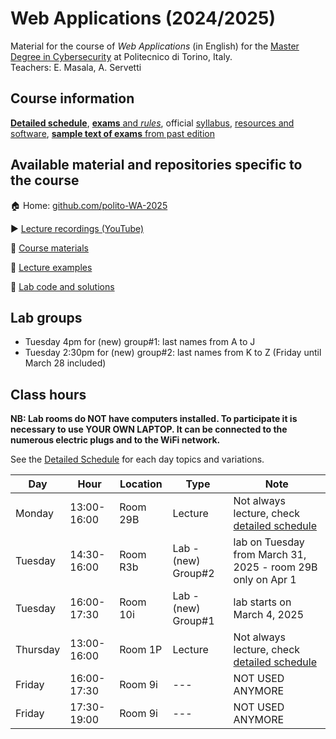 # Web Applications (2024/2025)

Material for the course of _Web Applications_ (in English) for the [Master Degree in Cybersecurity](https://www.polito.it/en/education/master-s-degree-programmes/cybersecurity) at Politecnico di Torino, Italy.  
Teachers: E. Masala, A. Servetti

## Course information

[**Detailed schedule**](/profile/SCHEDULE.md), [**exams** and *rules*](/profile/EXAM.md), official [syllabus](https://didattica.polito.it/pls/portal30/gap.pkg_guide.viewGap?p_cod_ins=01GYOUW&p_a_acc=2025&p_header=S&p_lang=EN&multi=N), [resources and software](/profile/RESOURCES.md), [**sample text of exams** from past edition](https://github.com/polito-WA-2024/.github/blob/main/profile/EXAM.md)

## Available material and repositories specific to the course

:house: Home: [github.com/polito-WA-2025](https://github.com/polito-WA-2025)

:arrow_forward: [Lecture recordings (YouTube)](https://www.youtube.com/playlist?list=PLuZyhAOPm9pNtxSPd9qRvwBEYoDXjqeYQ)

:blue_book: [Course materials](https://github.com/polito-WA-2025/materials)

:beginner: [Lecture examples](https://github.com/polito-WA-2025/wa-weeks)

:eyes: [Lab code and solutions](https://github.com/polito-WA-2025/labs-code)

## Lab groups
- Tuesday 4pm for (new) group#1: last names from A to J
- Tuesday 2:30pm for (new) group#2: last names from K to Z (Friday until March 28 included)

## Class hours

**NB: Lab rooms do NOT have computers installed. To participate it is necessary to use YOUR OWN LAPTOP. It can be connected to the numerous electric plugs and to the WiFi network.**

See the [Detailed Schedule](/profile/SCHEDULE.md) for each day topics and variations.

| Day      | Hour        | Location | Type          | Note                                                                 |
|----------|-------------|----------|---------------|----------------------------------------------------------------------|
| Monday   | 13:00-16:00 | Room 29B | Lecture       | Not always lecture, check [detailed schedule](/profile/SCHEDULE.md)  |
| Tuesday  | 14:30-16:00 | Room R3b | Lab - (new) Group#2 | lab on Tuesday from March 31, 2025 - room 29B only on Apr 1 |
| Tuesday  | 16:00-17:30 | Room 10i | Lab - (new) Group#1 | lab starts on March 4, 2025                                          |
| Thursday | 13:00-16:00 | Room 1P  | Lecture       | Not always lecture, check [detailed schedule](/profile/SCHEDULE.md)  |
| Friday   | 16:00-17:30 | Room 9i  | ---           | NOT USED ANYMORE                                                     |
| Friday   | 17:30-19:00 | Room 9i  | ---           | NOT USED ANYMORE                                                     |
